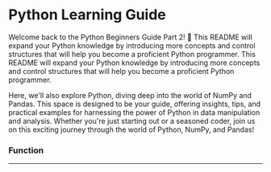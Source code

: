 # Python Learning Guide
Welcome back to the Python Beginners Guide Part 2! 🙌
This README will expand your Python knowledge by introducing more concepts and control structures that will help you become a proficient Python programmer. This README will expand your Python knowledge by introducing more concepts and control structures that will help you become a proficient Python programmer.

Here, we'll also explore Python, diving deep into the world of NumPy and Pandas. This space is designed to be your guide, offering insights, tips, and practical examples for harnessing the power of Python in data manipulation and analysis. Whether you're just starting out or a seasoned coder, join us on this exciting journey through the world of Python, NumPy, and Pandas!

### Function
---
